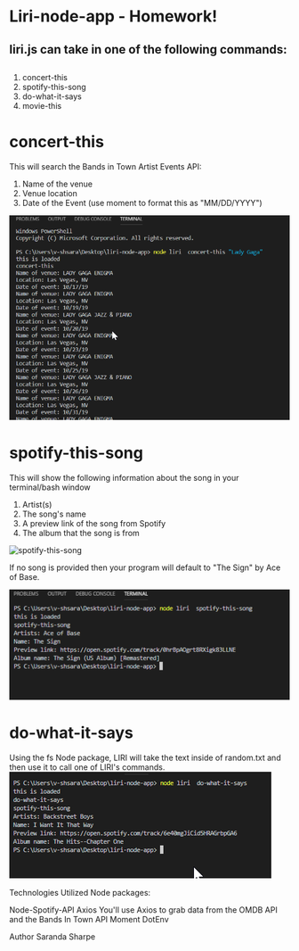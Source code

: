 # Liri-node-app - Homework!



## liri.js can take in one of the following commands:<h2>

1. concert-this
2. spotify-this-song
3. do-what-it-says
4. movie-this


# concert-this

This will search the Bands in Town Artist Events API:

1. Name of the venue
2. Venue location
3. Date of the Event (use moment to format this as "MM/DD/YYYY")

![concert-this](/images/concertthis.png)


# spotify-this-song

This will show the following information about the song in your terminal/bash window
  

1. Artist(s)
2. The song's name
3. A preview link of the song from Spotify
4. The album that the song is from


![spotify-this-song](/images/spotify-this2.png)

If no song is provided then your program will default to "The Sign" by Ace of Base.

![spotify-this-song](/images/spotify-this.png)


# do-what-it-says

Using the fs Node package, LIRI will take the text inside of random.txt and then use it to call one of LIRI's commands.
![do-what-it-says](/images/do-what-it-says.png)




Technologies Utilized
Node packages:

Node-Spotify-API
Axios
    You'll use Axios to grab data from the OMDB API and the Bands In Town API
Moment
DotEnv





Author
Saranda Sharpe